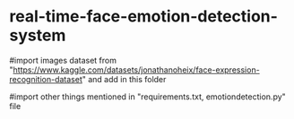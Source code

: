 # real-time-face-emotion-detection-system

#import images dataset from  "https://www.kaggle.com/datasets/jonathanoheix/face-expression-recognition-dataset" and add in this folder

#import other things mentioned in "requirements.txt, emotiondetection.py" file

